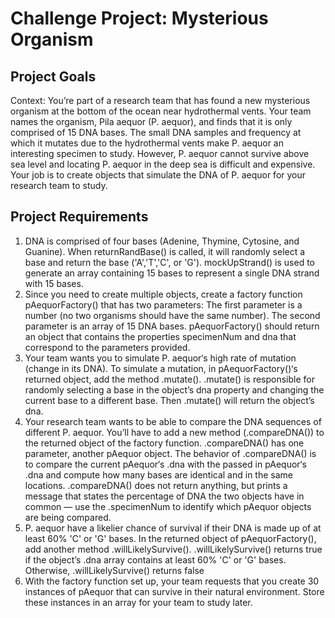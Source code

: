 Challenge Project: Mysterious Organism
=======
Project Goals
-------

Context: You’re part of a research team that has found a new mysterious organism at the bottom of the ocean near hydrothermal vents. Your team names the organism, Pila aequor (P. aequor), and finds that it is only comprised of 15 DNA bases. The small DNA samples and frequency at which it mutates due to the hydrothermal vents make P. aequor an interesting specimen to study. However, P. aequor cannot survive above sea level and locating P. aequor in the deep sea is difficult and expensive. Your job is to create objects that simulate the DNA of P. aequor for your research team to study.

Project Requirements
-------
1. DNA is comprised of four bases (Adenine, Thymine, Cytosine, and Guanine). When returnRandBase() is called, it will randomly select a base and return the base ('A','T','C', or 'G'). mockUpStrand() is used to generate an array containing 15 bases to represent a single DNA strand with 15 bases.
2. Since you need to create multiple objects, create a factory function pAequorFactory() that has two parameters: The first parameter is a number (no two organisms should have the same number). The second parameter is an array of 15 DNA bases. pAequorFactory() should return an object that contains the properties specimenNum and dna that correspond to the parameters provided.
3. Your team wants you to simulate P. aequor‘s high rate of mutation (change in its DNA). To simulate a mutation, in pAequorFactory()‘s returned object, add the method .mutate(). .mutate() is responsible for randomly selecting a base in the object’s dna property and changing the current base to a different base. Then .mutate() will return the object’s dna.
4. Your research team wants to be able to compare the DNA sequences of different P. aequor. You’ll have to add a new method (.compareDNA()) to the returned object of the factory function. .compareDNA() has one parameter, another pAequor object. The behavior of .compareDNA() is to compare the current pAequor‘s .dna with the passed in pAequor‘s .dna and compute how many bases are identical and in the same locations. .compareDNA() does not return anything, but prints a message that states the percentage of DNA the two objects have in common — use the .specimenNum to identify which pAequor objects are being compared.
5. P. aequor have a likelier chance of survival if their DNA is made up of at least 60% 'C' or 'G' bases. In the returned object of pAequorFactory(), add another method .willLikelySurvive(). .willLikelySurvive() returns true if the object’s .dna array contains at least 60% 'C' or 'G' bases. Otherwise, .willLikelySurvive() returns false
6. With the factory function set up, your team requests that you create 30 instances of pAequor that can survive in their natural environment. Store these instances in an array for your team to study later.



